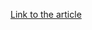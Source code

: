 [Link to the article](https://crowdstrike.com/blog/how-crowdstrike-uncovered-a-new-macos-browser-hijacking-campaign/)

